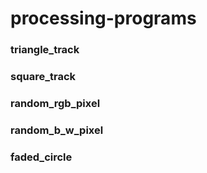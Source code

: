 # processing-programs

### triangle_track


### square_track


### random_rgb_pixel


### random_b_w_pixel


### faded_circle
